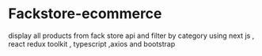 # Fackstore-ecommerce
display all products from fack store api and filter by category 
using next js , react redux toolkit , typescript ,axios and bootstrap

